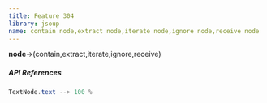 ```yaml
---
title: Feature 304
library: jsoup
name: contain node,extract node,iterate node,ignore node,receive node
---
```


**node**->(contain,extract,iterate,ignore,receive)

##### API References

```java
TextNode.text --> 100 %
```
